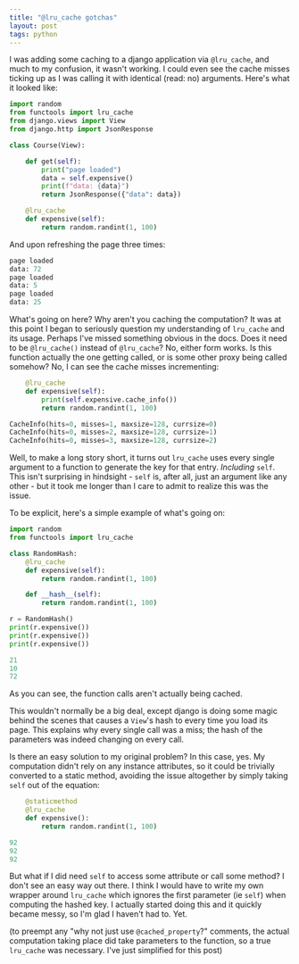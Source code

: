 ```yaml
---
title: "@lru_cache gotchas"
layout: post
tags: python
---
```


I was adding some caching to a django application via `@lru_cache`, and much to my confusion, it wasn't working. I could even see the cache misses ticking up as I was calling it with identical (read: no) arguments. Here's what it looked like:

```python
import random
from functools import lru_cache
from django.views import View
from django.http import JsonResponse

class Course(View):

    def get(self):
        print("page loaded")
        data = self.expensive()
        print(f"data: {data}")
        return JsonResponse({"data": data})

    @lru_cache
    def expensive(self):
        return random.randint(1, 100)
```

And upon refreshing the page three times:

```python
page loaded
data: 72
page loaded
data: 5
page loaded
data: 25
```

What's going on here? Why aren't you caching the computation? It was at this point I began to seriously question my understanding of `lru_cache` and its usage. Perhaps I've missed something obvious in the docs. Does it need to be `@lru_cache()` instead of `@lru_cache`? No, either form works. Is this function actually the one getting called, or is some other proxy being called somehow? No, I can see the cache misses incrementing:

```python
    @lru_cache
    def expensive(self):
        print(self.expensive.cache_info())
        return random.randint(1, 100)
```

```python
CacheInfo(hits=0, misses=1, maxsize=128, currsize=0)
CacheInfo(hits=0, misses=2, maxsize=128, currsize=1)
CacheInfo(hits=0, misses=3, maxsize=128, currsize=2)
```

Well, to make a long story short, it turns out `lru_cache` uses every single argument to a function to generate the key for that entry. *Including* `self`. This isn't surprising in hindsight - `self` is, after all, just an argument like any other - but it took me longer than I care to admit to realize this was the issue.

To be explicit, here's a simple example of what's going on:

```python
import random
from functools import lru_cache

class RandomHash:
    @lru_cache
    def expensive(self):
        return random.randint(1, 100)

    def __hash__(self):
        return random.randint(1, 100)

r = RandomHash()
print(r.expensive())
print(r.expensive())
print(r.expensive())
```

```python
21
10
72
```

As you can see, the function calls aren't actually being cached.

This wouldn't normally be a big deal, except django is doing some magic behind the scenes that causes a `View`'s hash to every time you load its page. This explains why every single call was a miss; the hash of the parameters was indeed changing on every call.

Is there an easy solution to my original problem? In this case, yes. My computation didn't rely on any instance attributes, so it could be trivially converted to a static method, avoiding the issue altogether by simply taking `self` out of the equation:

```python
    @staticmethod
    @lru_cache
    def expensive():
        return random.randint(1, 100)
```

```python
92
92
92
```

But what if I did need `self` to access some attribute or call some method? I don't see an easy way out there. I think I would have to write my own wrapper around `lru_cache` which ignores the first parameter (ie `self`) when computing the hashed key. I actually started doing this and it quickly became messy, so I'm glad I haven't had to. Yet.

(to preempt any "why not just use `@cached_property`?" comments, the actual computation taking place did take parameters to the function, so a true `lru_cache` was necessary. I've just simplified for this post)
